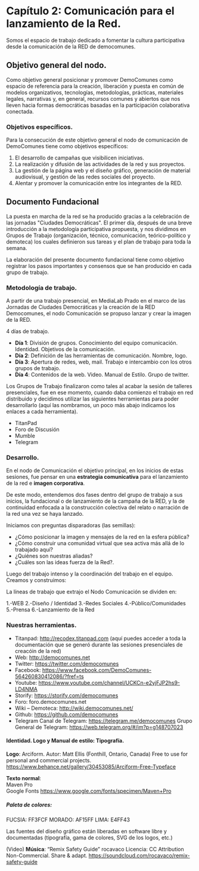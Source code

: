# Capítulo 2: Comunicación para el lanzamiento de la Red.

Somos el espacio de trabajo dedicado a fomentar la cultura participativa desde la comunicación de la RED de democomunes.  

## Objetivo general del nodo. 

Como objetivo general posicionar y promover DemoComunes como espacio de referencia para la creación,  liberación y puesta en común de modelos organizativos, tecnologías, metodologías,  prácticas, materiales legales, narrativas y, en general, recursos  comunes y abiertos que nos lleven hacia formas democráticas basadas en  la participación colaborativa conectada.  

### Objetivos específicos.

Para la consecución de este objetivo general el nodo de comunicación de DemoComunes tiene como objetivos específicos:

1. El desarrollo de campañas que visibilicen iniciativas.
2. La realización y difusión de las actividades de la red y sus proyectos.
3. La gestión de la página web y el diseño gráfico, generación de material audiovisual, y gestión de las redes sociales del proyecto.  
4. Alentar y promover la comunicación entre los integrantes de la RED.

## Documento Fundacional

La puesta en marcha de la  red se ha producido gracias a la celebración de las jornadas "Ciudades  Democráticas". El primer día, después de una breve introducción a la  metodología participativa propuesta, y nos dividimos en Grupos de Trabajo (organización, técnico,  comunicación, teórico-político y demoteca) los cuales definieron  sus tareas y el plan de trabajo para toda la semana. 
 
La elaboración del presente documento fundacional tiene como objetivo registrar los pasos importantes y consensos que se han producido en cada grupo de trabajo.

### Metodología de trabajo.

A partir de una trabajo presencial, en MediaLab Prado en el marco de las Jornadas de Ciudades Democráticas y la creación de la RED Democomunes, el nodo Comunicación se propuso lanzar y crear la imagen de la RED.  

4 días de trabajo.

* **Día 1**: División de grupos. Conocimiento del equipo comunicación. Identidad.  Objetivos de la comunicación.
* **Día 2**: Definición de las herramientas de comunicación. Nombre, logo.  
* **Día 3**: Apertura de redes, web, mail. Trabajo e intercambio con los otros grupos de trabajo.  
* **Día 4**: Contenidos de la web. Video. Manual de Estilo. Grupo de twitter.  

Los Grupos de Trabajo finalizaron como tales al acabar la sesión de talleres presenciales, fue en ese momento, cuando daba comienzo el trabajo en red distribuido y decidimos utilizar las siguientes herramientas para poder desarrollarlo (aquí las nombramos, un poco más abajo indicamos los enlaces a cada herramienta).

   * TitanPad
   * Foro de Discusión
   * Mumble
   * Telegram


### Desarrollo.

En el nodo de Comunicación el objetivo principal, en los inicios de estas sesiones, fue pensar en una **estrategia comunicativa** para el lanzamiento de la red e **imagen corporativa**.

De este modo, entendemos dos fases dentro del grupo de trabajo a sus inicios, la fundacional o de lanzamiento de la campaña de la RED, y la de continuidad enfocada a la construcción colectiva del relato o narración de la red una vez se haya lanzado.  

Iniciamos con preguntas disparadoras (las semillas):

* ¿Cómo posicionar la imagen y mensajes de la red en la esfera pública?
* ¿Cómo construir una comunidad virtual que sea activa más allá de lo trabajado aquí?
* ¿Quiénes son nuestras aliadas?
* ¿Cuáles son las ideas fuerza de la Red?.

Luego del trabajo intenso y la coordinación del trabajo en el equipo. Creamos y construimos:  

La líneas de trabajo que extrajo el Nodo Comunicación se dividen en: 

1.-WEB
2.-Diseño / Identidad
3.-Redes Sociales
4.-Público/Comunidades
5.-Prensa
6.-Lanzamiento de la Red

### Nuestras herramientas.  

* Titanpad: http://recodex.titanpad.com (aquí puedes acceder a toda la documentación que se generó durante las sesiones presenciales de creacóin de la red)  
* Web: http://democomunes.net
* Twitter: https://twitter.com/democomunes
* Facebook: https://www.facebook.com/DemoComunes-564260830412086/?fref=ts
* Youtube: https://www.youtube.com/channel/UCKCn-e2yjFJP2hs9-LD4NMA  
* Storify: https://storify.com/democomunes
* Foro: foro.democomunes.net
* Wiki – Demoteca:  http://wiki.democomunes.net/
* Github: https://github.com/democomunes
* Telegram
Canal de Telegram: https://telegram.me/democomunes
Grupo General de Telegram:  https://web.telegram.org/#/im?p=g148707023 

#### Identidad. Logo y Manual de estilo: Tipografía.

**Logo**:
Arciform.
Autor: Matt Ellis (Fonthill, Ontario, Canada)
Free to use for personal and commercial projects.
https://www.behance.net/gallery/30453085/Arciform-Free-Typeface

**Texto normal**:  
Maven Pro  
Google Fonts
https://www.google.com/fonts/specimen/Maven+Pro

##### Paleta de colores:

FUCSIA: FF3FCF
MORADO: AF15FF
LIMA: E4FF43

Las fuentes del diseño gráfico están liberadas en software libre y  documentadas (tipografía, gama de colores, SVG de los logos,  etc.)

(Video)
**Música**:
“Remix Safety Guide”
rocavaco
Licencia: CC Attribution Non-Commercial. Share & adapt.
https://soundcloud.com/rocavaco/remix-safety-guide





